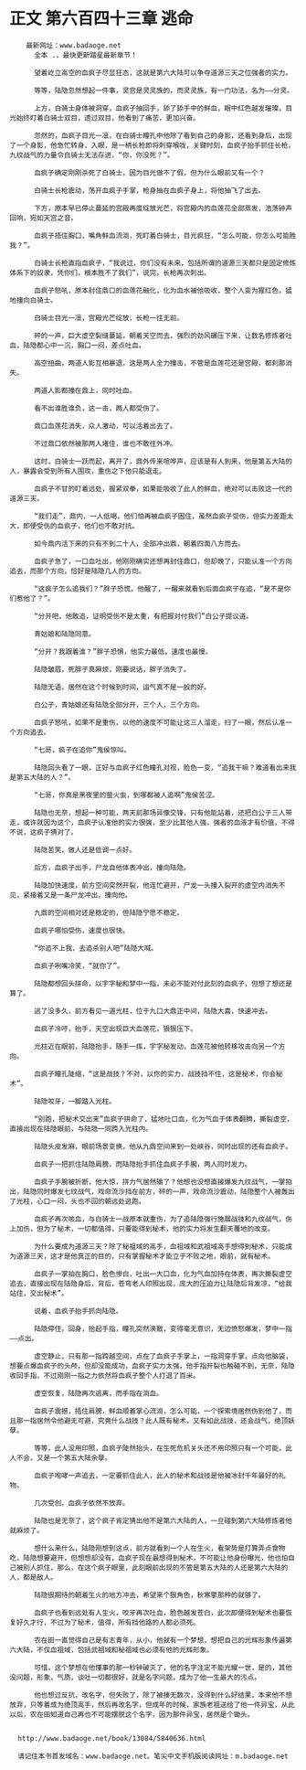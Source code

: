 # 正文 第六百四十三章 逃命
        最新网址：www.badaoge.net
          全本 .，最快更新踏星最新章节！
      
          望着屹立高空的血疯子尽显狂态，这就是第六大陆可以争夺道源三天之位强者的实力。
      
          等等，陆隐忽然想起一件事，灵宫是灵灵族的，而灵灵族，有一门功法，名为——分灵。
      
          上方，白骑士身体被洞穿，血疯子抽回手，舔了舔手中的鲜血，眼中红色越发璀璨，目光始终盯着白骑士双目，透过双目，他看到了痛苦，更加兴奋。
      
          忽然的，血疯子目光一凛，在白骑士瞳孔中他除了看到自己的身影，还看到身后，出现了一个身影，他急忙转身，入眼，是一柄长枪即将刺穿喉咙，关键时刻，血疯子抬手抓住长枪，九纹战气的力量令白骑士无法存进，“你，你没死？”。
      
          血疯子确定刚刚杀死了白骑士，因为目光做不了假，但为什么眼前又有一个？
      
          白骑士长枪震动，荡开血疯子手掌，枪身抽在血疯子身上，将他抽飞了出去。
      
          下方，原本早已停止蔓延的宫殿再度绽放光芒，将宫殿内的血莲花全部蒸发，浩荡钟声回响，宛如天宫之音。
      
          血疯子捂住胸口，嘴角鲜血流淌，死盯着白骑士，目光疯狂，“怎么可能，你怎么可能胜我？”。
      
          白骑士长枪直指血疯子，“我说过，你们没有未来，包括所谓的道源三天都只是固定修炼体系下的奴隶，凭你们，根本胜不了我们”，说完，长枪再次刺出。
      
          血疯子怒吼，原本封住鼎口的血莲花融化，化为血水被他吸收，整个人变为猩红色，猛地撞向白骑士。
      
          白骑士目光一凛，宫殿光芒绽放，长枪一往无前。
      
          砰的一声，巨大虚空裂缝蔓延，朝着天空而去，强烈的劲风碾压下来，让数名修炼者吐血，陆隐都心中一沉，胸口一闷，差点吐血。
      
          高空扭曲，两道人影互相暴退，这是两人全力撞击，不管是血莲花还是宫殿，都刹那消失。
      
          两道人影都撞在鼎上，同时吐血。
      
          看不出谁胜谁负，这一击，两人都受伤了。
      
          鼎口血莲花消失，众人激动，可以活着出去了。
      
          不过鼎口依然被那两人堵住，谁也不敢往外冲。
      
          这时，白骑士一跃而起，离开了，鼎外传来喧哗声，应该是有人到来，他是第五大陆的人，暴露会受到所有人围攻，重伤之下他只能退走。
      
          血疯子不甘的盯着远处，握紧双拳，如果能吸收了此人的鲜血，绝对可以击败这一代的道源三天。
      
          “我们走”，鼎内，一人低喝，他们怕再被血疯子困住，虽然血疯子受伤，但实力差距太大，即便受伤的血疯子，他们也不敢对抗。
      
          如今鼎内活下来的只有不到二十人，全部冲出鼎，朝着四面八方而去。
      
          血疯子急了，一口血吐出，他刚刚确实还想再封住鼎口，但却晚了，只能认准一个方向追去，而那个方向，恰好是陆隐几人的方向。
      
          “这疯子怎么追我们？”胖子恐慌，他醒了，一醒来就看到后面血疯子在追，“是不是你们惹他了？”。
      
          “分开吧，他敢追，证明受伤不是太重，有把握对付我们”白公子提议道。
      
          青姑娘和陆隐同意。
      
          “分开？我跟着谁？”胖子恐惧，他实力最低，速度也最慢。
      
          陆隐皱眉，死胖子真麻烦，刚要说话，胖子消失了。
      
          陆隐无语，居然在这个时候到时间，运气真不是一般的好。
      
          白公子，青姑娘还有陆隐全部分开，三个人，三个方向。
      
          血疯子怒吼，如果不是重伤，以他的速度不可能让这三人溜走，扫了一眼，然后认准一个方向追去。
      
          “七哥，疯子在追你”鬼侯惊叫。
      
          陆隐回头看了一眼，正好与血疯子红色瞳孔对视，脸色一变，“追我干嘛？难道看出来我是第五大陆的人？”。
      
          “七哥，你真是黑夜里的萤火虫，到哪都被人追啊”鬼侯苦涩。
      
          陆隐也无奈，想起一种可能，两天前那场异像交锋，只有他能站着，还把白公子三人带走，或许就因为这个，血疯子认准他的实力很强，至少比其他人强，强者的血液才有价值，不得不说，这疯子猜对了。
      
          陆隐苦笑，做人还是低调一点好。
      
          后方，血疯子出手，尸龙自他体表冲出，撞向陆隐。
      
          陆隐加快速度，前方空间突然开裂，他连忙避开，尸龙一头撞入裂开的虚空内消失不见，紧接着又是一条尸龙冲出，撞向他。
      
          九鼎的空间相对还是稳定的，但陆隐宁愿不稳定。
      
          血疯子哪怕受伤，速度也很快。
      
          “你追不上我，去追杀别人吧”陆隐大喊。
      
          血疯子咧嘴冷笑，“就你了”。
      
          陆隐都想回头拼命，以宇字秘和梦中一指，未必不能对付此刻的血疯子，但想了想还是算了。
      
          逃了没多久，前方看见一道光柱，位于九口大鼎正中间，陆隐大喜，快速冲去。
      
          血疯子冷哼，抬手，天空出现巨大血莲花，狠狠压下。
      
          光柱近在眼前，陆隐抬手，随手一挥，宇字秘发动，血莲花被他转移攻击向另一个方向。
      
          血疯子瞳孔陡缩，“这是战技？不对，以你的实力，战技挡不住，这是秘术，你会秘术”。
      
          陆隐咬牙，一脚踏入光柱。
      
          “别跑，把秘术交出来”血疯子拼命了，猛地吐口血，化为气血于体表翻腾，撕裂虚空，直接出现在陆隐眼前，与陆隐一同跨入光柱内。
      
          陆隐头皮发麻，眼前场景变换，他从九鼎空间来到一处峡谷，同时出现的还有血疯子。
      
          血疯子一把抓住陆隐肩膀，而陆隐抬手抓住血疯子手腕，两人同时发力。
      
          血疯子手腕被折断，他大惊，拼力气居然输了？他想也没想直接爆发九纹战气，一掌拍出，陆隐同时爆发七纹战气，戏命流沙挡在前方，砰的一声，戏命流沙震动，陆隐整个人被轰出了光柱，心口一闷，头也不回的朝远处逃跑。
      
          血疯子再次咳血，与白骑士一战原本就重伤，为了追陆隐强行施展战技和九纹战气，伤上加伤，但为了秘术，一切都值得，只要能得到秘术，他的实力将发生翻天覆地的改变。
      
          为什么要成为道源三天？除了秘祖域的高手，血祖域和武祖域高手想得到秘术，只能成为道源三天，这才是他真正的目的，只有掌握秘术才能立于不败之地，眼前，就有秘术。
      
          血疯子一掌拍在胸口，脸色惨白，吐出一大口血，化为气血加持在体表，再次撕裂虚空追去，直接出现在陆隐身后，背后，苍穹老人印照出现，庞大的压迫力让陆隐后背发凉，“给我站住，交出秘术”。
      
          说着，血疯子抬手抓向陆隐。
      
          陆隐停住，回身，抬起手指，瞳孔突然涣散，变得毫无意识，无边愤怒爆发，梦中一指——点出。
      
          虚空静止，只有那一指跨越空间，点在了血疯子手掌上，一指洞穿手掌，点向他脑袋，想要点爆血疯子的头颅，但却没能成功，血疯子实力太强，他手指开裂也触碰不到，无奈，陆隐收回手指，不过刚刚一指之力依然将血疯子整个人打退了百米。
      
          虚空恢复，陆隐再次逃离，而手指在淌血。
      
          血疯子震撼，捂住肩膀，鲜血顺着掌心流淌，怎么可能，一个探索境居然伤到他了，而且那一指居然令他避无可避，究竟什么战技？此人既有秘术，又有如此战技，还会战气，绝顶妖孽。
      
          等等，此人没用印照，血疯子陡然抬头，在生死危机关头还不用印照只有一个可能，此人不会，又是一个第五大陆余孽。
      
          血疯子咆哮一声追去，一定要抓住此人，此人的秘术和战技是他被冰封千年最好的礼物。
      
          几次受创，血疯子依然不放弃。
      
          陆隐也是无奈了，这个疯子肯定猜出他不是第六大陆的人，一旦碰到第六大陆修炼者他就麻烦了。
      
          想什么来什么，陆隐刚想到这点，前方就看到一个人在生火，看架势是打算弄点食物吃，陆隐想要避开，但想想却没有，血疯子现在最想得到秘术，不可能让他身份曝光，他也怕自己被别人抓住，那么，在这个疯子眼里，此刻眼前出现的不管是第五大陆的人还是第六大陆的人，都是敌人。
      
          陆隐很期待的朝着生火的地方冲去，希望来个狠角色，秋寒擎那种的就够了。
      
          血疯子也看到远处有人生火，咬牙再次吐血，脸色越发苍白，此次即便得到秘术也要恢复好久才行，不过为了秘术，值得，所有挡他路的人都必须死。
      
          农在田一直觉得自己是有志青年，从小，他就有一个梦想，想把自己的光辉形象传遍第六大陆，不仅血祖域，包括武祖域和秘祖域也必须有他的光辉形象。
      
          可惜，这个梦想在他懂事的那一秒钟破灭了，他的名字注定不能光耀一世，是的，其他没问题，形象，气质，谈吐一切都很好，就是名字问题，成为了他一生最大的污点。
      
          他也想过反抗，改名字，但失败了，除了被揍无数次，没得到什么好结果，本来他不想放弃，只等着成为绝顶高手，然后再改名字，但成年的时候，家族老祖送给了他一件异宝，从此以后，农在田知道自己再也不可能摆脱这个名字，因为那件异宝，居然是个锄头。
      
      
      http://www.badaoge.net/book/13084/5840636.html
      
      请记住本书首发域名：www.badaoge.net。笔尖中文手机版阅读网址：m.badaoge.net